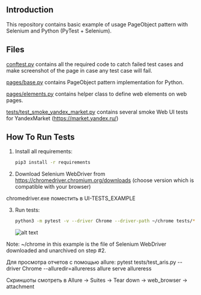 Introduction
------------

This repository contains basic example of usage PageObject pattern with Selenium and Python (PyTest + Selenium).


Files
-----

[conftest.py](conftest.py) contains all the required code to catch failed test cases and make screenshot of the page in case any test case will fail.

[pages/base.py](pages/base.py) contains PageObject pattern implementation for Python.

[pages/elements.py](pages/elements.py) contains helper class to define web elements on web pages.

[tests/test_smoke_yandex_market.py](tests/test_smoke_yandex_market.py) contains several smoke Web UI tests for YandexMarket (https://market.yandex.ru/)


How To Run Tests
----------------

1) Install all requirements:

    ```bash
    pip3 install -r requirements
    ```

2) Download Selenium WebDriver from https://chromedriver.chromium.org/downloads (choose version which is compatible with your browser)

chromedriver.exe поместить в UI-TESTS_EXAMPLE

3) Run tests:

    ```bash
    python3 -m pytest -v --driver Chrome --driver-path ~/chrome tests/*
    ```

   ![alt text](example.png)

Note:
~/chrome in this example is the file of Selenium WebDriver downloaded and unarchived on step #2.

Для просмотра отчетов с помощью allure:
pytest tests/test_aris.py --driver Chrome --alluredir=allureress
allure serve allureress

Скриншоты смотреть в Allure -> Suites -> Tear down -> web_browser -> attachment